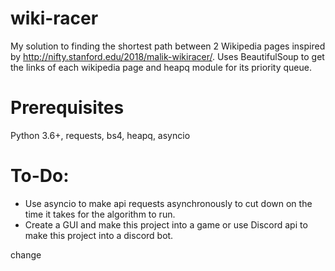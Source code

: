 # wiki-racer
My solution to finding the shortest path between 2 Wikipedia pages inspired by http://nifty.stanford.edu/2018/malik-wikiracer/. Uses BeautifulSoup to get the links of each wikipedia page and heapq module for its priority queue. 

# Prerequisites 
Python 3.6+, requests, bs4, heapq, asyncio

# To-Do: 
* Use asyncio to make api requests asynchronously to cut down on the time it takes for the algorithm to run. 
* Create a GUI and make this project into a game or use Discord api to make this project into a discord bot.


change